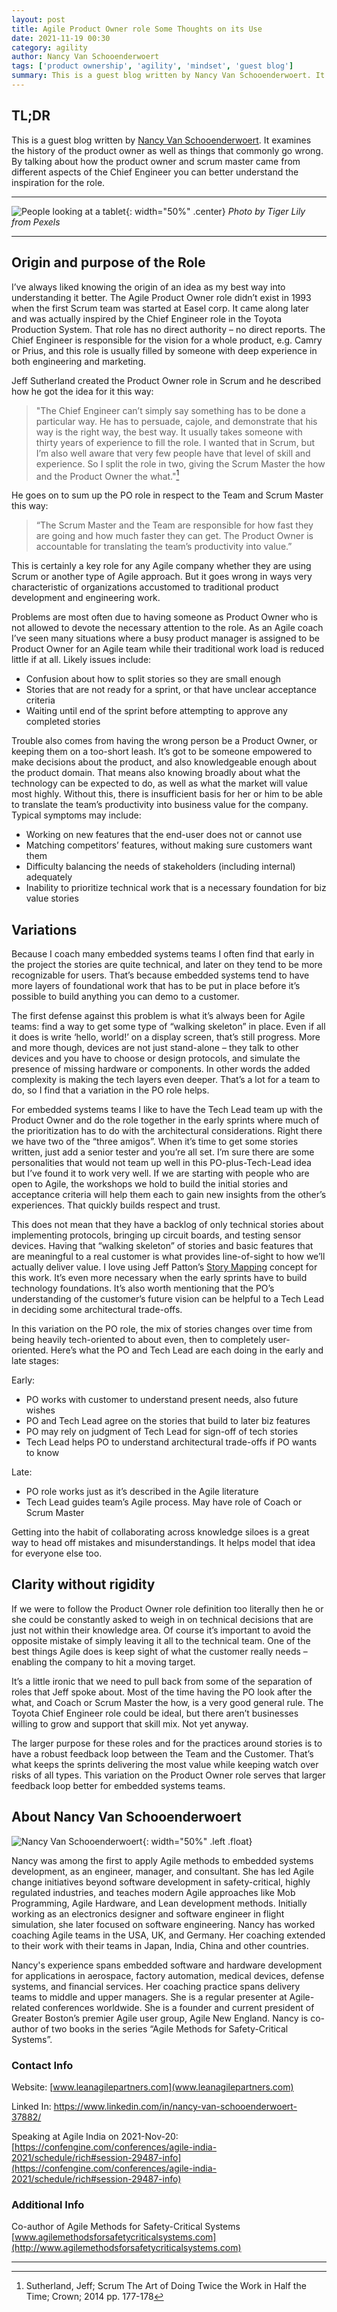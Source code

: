 ```yaml
---
layout: post
title: Agile Product Owner role Some Thoughts on its Use
date: 2021-11-19 00:30
category: agility
author: Nancy Van Schooenderwoert
tags: ['product ownership', 'agility', 'mindset', 'guest blog']
summary: This is a guest blog written by Nancy Van Schooenderwoert. It examines the history of the product owner as well as things that commonly go wrong. It ties it all together by discussing how to compensate for the things that cause it to go wrong.
---
```


## TL;DR

This is a guest blog written by [Nancy Van Schooenderwoert](#about-nancy-van-schooenderwoert). It examines the history of the product owner as well as things that commonly go wrong. By talking about how the product owner and scrum master came from different aspects of the Chief Engineer you can better understand the inspiration for the role.

---

![People looking at a tablet](/assets/img/posts/2021/11/pexels-tiger-lily-7109173.jpg){: width="50%" .center}
_Photo by Tiger Lily from Pexels_

---

## Origin and purpose of the Role

I’ve always liked knowing the origin of an idea as my best way into understanding it better.  The Agile Product Owner role didn’t exist in 1993 when the first Scrum team was started at Easel corp.  It came along later and was actually inspired by the Chief Engineer role in the Toyota Production System.  That role has no direct authority – no direct reports.  The Chief Engineer is responsible for the vision for a whole product, e.g. Camry or Prius, and this role is usually filled by someone with deep experience in both engineering and marketing.

Jeff Sutherland created the Product Owner role in Scrum and he described how he got the idea for it this way:

> "The Chief Engineer can’t simply say something has to be done a particular way.  He has to persuade, cajole, and demonstrate that his way is the right way, the best way.  It usually takes someone with thirty years of experience to fill the role.  I wanted that in Scrum, but I’m also well aware that very few people have that level of skill and experience. So I split the role in two, giving the Scrum Master the how and the Product Owner the what."[^1]

He goes on to sum up the PO role in respect to the Team and Scrum Master this way:

> “The Scrum Master and the Team are responsible for how fast they are going and how much faster they can get.  The Product Owner is accountable for translating the team’s productivity into value.”

This is certainly a key role for any Agile company whether they are using Scrum or another type of Agile approach.  But it goes wrong in ways very characteristic of organizations accustomed to traditional product development and engineering work.

Problems are most often due to having someone as Product Owner who is not allowed to devote the necessary attention to the role.  As an Agile coach I’ve seen many situations where a busy product manager is assigned to be Product Owner for an Agile team while their traditional work load is reduced little if at all.  Likely issues include:

- Confusion about how to split stories so they are small enough
- Stories that are not ready for a sprint, or that have unclear acceptance criteria
- Waiting until end of the sprint before attempting to approve any completed stories

Trouble also comes from having the wrong person be a Product Owner, or keeping them on a too-short leash.  It’s got to be someone empowered to make decisions about the product, and also knowledgeable enough about the product domain.  That means also knowing broadly about what the technology can be expected to do, as well as what the market will value most highly.  Without this, there is insufficient basis for her or him to be able to translate the team’s productivity into business value for the company.  Typical symptoms may include:

- Working on new features that the end-user does not or cannot use
- Matching competitors’ features, without making sure customers want them
- Difficulty balancing the needs of stakeholders (including internal) adequately
- Inability to prioritize technical work that is a necessary foundation for biz value stories

## Variations

Because I coach many embedded systems teams I often find that early in the project the stories are quite technical, and later on they tend to be more recognizable for users.  That’s because embedded systems tend to have more layers of foundational work that has to be put in place before it’s possible to build anything you can demo to a customer.

The first defense against this problem is what it’s always been for Agile teams: find a way to get some type of “walking skeleton” in place.  Even if all it does is write ‘hello, world!’ on a display screen, that’s still progress.  More and more though, devices are not just stand-alone – they talk to other devices and you have to choose or design protocols, and simulate the presence of missing hardware or components.  In other words the added complexity is making the tech layers even deeper.  That’s a lot for a team to do, so I find that a variation in the PO role helps.

For embedded systems teams I like to have the Tech Lead team up with the Product Owner and do the role together in the early sprints where much of the prioritization has to do with the architectural considerations.  Right there we have two of the “three amigos”. When it’s time to get some stories written, just add a senior tester and you’re all set.  I’m sure there are some personalities that would not team up well in this PO-plus-Tech-Lead idea but I’ve found it to work very well.  If we are starting with people who are open to Agile, the workshops we hold to build the initial stories and acceptance criteria will help them each to gain new insights from the other’s experiences.  That quickly builds respect and trust.

This does not mean that they have a backlog of only technical stories about implementing protocols, bringing up circuit boards, and testing sensor devices.  Having that “walking skeleton” of stories and basic features that are meaningful to a real customer is what provides line-of-sight to how we’ll actually deliver value.  I love using Jeff Patton’s [Story Mapping](https://www.jpattonassociates.com/user-story-mapping-presentation/) concept for this work.  It’s even more necessary when the early sprints have to build technology foundations.  It’s also worth mentioning that the PO’s understanding of the customer’s future vision can be helpful to a Tech Lead in deciding some architectural trade-offs.

In this variation on the PO role, the mix of stories changes over time from being heavily tech-oriented to about even, then to completely user-oriented.  Here’s what the PO and Tech Lead are each doing in the early and late stages:

Early:

- PO works with customer to understand present needs, also future wishes
- PO and Tech Lead agree on the stories that build to later biz features
- PO may rely on judgment of Tech Lead for sign-off of tech stories
- Tech Lead helps PO to understand architectural trade-offs if PO wants to know

Late:

- PO role works just as it’s described in the Agile literature
- Tech Lead guides team’s Agile process. May have role of Coach or Scrum Master

Getting into the habit of collaborating across knowledge siloes is a great way to head off mistakes and misunderstandings.  It helps model that idea for everyone else too.

## Clarity without rigidity

If we were to follow the Product Owner role definition too literally then he or she could be constantly asked to weigh in on technical decisions that are just not within their knowledge area.  Of course it’s important to avoid the opposite mistake of simply leaving it all to the technical team.  One of the best things Agile does is keep sight of what the customer really needs – enabling the company to hit a moving target.

It’s a little ironic that we need to pull back from some of the separation of roles that Jeff spoke about.  Most of the time having the PO look after the what, and Coach or Scrum Master the how, is a very good general rule.  The Toyota Chief Engineer role could be ideal, but there aren’t businesses willing to grow and support that skill mix.  Not yet anyway.

The larger purpose for these roles and for the practices around stories is to have a robust feedback loop between the Team and the Customer.  That’s what keeps the sprints delivering the most value while keeping watch over risks of all types.  This variation on the Product Owner role serves that larger feedback loop better for embedded systems teams.

## About Nancy Van Schooenderwoert

![Nancy Van Schooenderwoert](/assets/img/posts/2021/11/njv_website_photo_2016.jpg){: width="50%" .left .float}

Nancy was among the first to apply Agile methods to embedded systems development, as an
engineer, manager, and consultant.  She has led Agile change initiatives beyond software
development in safety-critical, highly regulated industries, and teaches modern Agile
approaches like Mob Programming, Agile Hardware, and Lean development methods.
Initially working as an electronics designer and software engineer in flight simulation, she later
focused on software engineering.  Nancy has worked coaching Agile teams in the USA, UK, and
Germany. Her coaching extended to their work with their teams in Japan, India, China and
other countries.

Nancy's experience spans embedded software and hardware development for applications in
aerospace, factory automation, medical devices, defense systems, and financial services. Her
coaching practice spans delivery teams to middle and upper managers. She is a regular
presenter at Agile-related conferences worldwide. She is a founder and current president of
Greater Boston’s premier Agile user group, Agile New England. Nancy is co-author of two books
in the series “Agile Methods for Safety-Critical Systems”.

### Contact Info

Website: [www.leanagilepartners.com](www.leanagilepartners.com)

Linked In: https://www.linkedin.com/in/nancy-van-schooenderwoert-37882/

Speaking at Agile India on 2021-Nov-20: [https://confengine.com/conferences/agile-india-2021/schedule/rich#session-29487-info](https://confengine.com/conferences/agile-india-2021/schedule/rich#session-29487-info)

### Additional Info

Co-author of Agile Methods for Safety-Critical Systems [www.agilemethodsforsafetycriticalsystems.com](http://www.agilemethodsforsafetycriticalsystems.com)

---

[^1]: Sutherland, Jeff;  Scrum The Art of Doing Twice the Work in Half the Time; Crown; 2014 pp. 177-178
